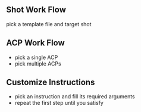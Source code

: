## Shot Work Flow
pick a template file and target shot

## ACP Work Flow
- pick a single ACP
- pick multiple ACPs

## Customize Instructions
- pick an instruction and fill its required arguments
- repeat the first step until you satisfy
